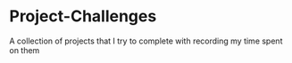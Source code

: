 # Project-Challenges
A collection of projects that I try to complete with recording my time spent on them
